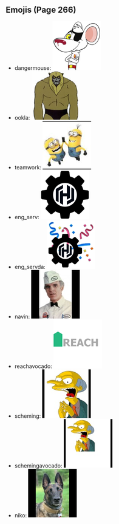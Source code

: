 
## Emojis (Page 266)

* dangermouse: ![dangermouse](output/dangermouse.png)
* ookla: ![ookla](output/ookla.jpg)
* teamwork: ![teamwork](output/teamwork.jpg)
* eng_serv: ![eng_serv](output/eng_serv.png)
* eng_servda: ![eng_servda](output/eng_servda.png)
* navin: ![navin](output/navin.jpg)
* reachavocado: ![reachavocado](output/reachavocado.png)
* scheming: ![scheming](output/scheming.jpg)
* schemingavocado: ![schemingavocado](output/schemingavocado.jpg)
* niko: ![niko](output/niko.jpg)

